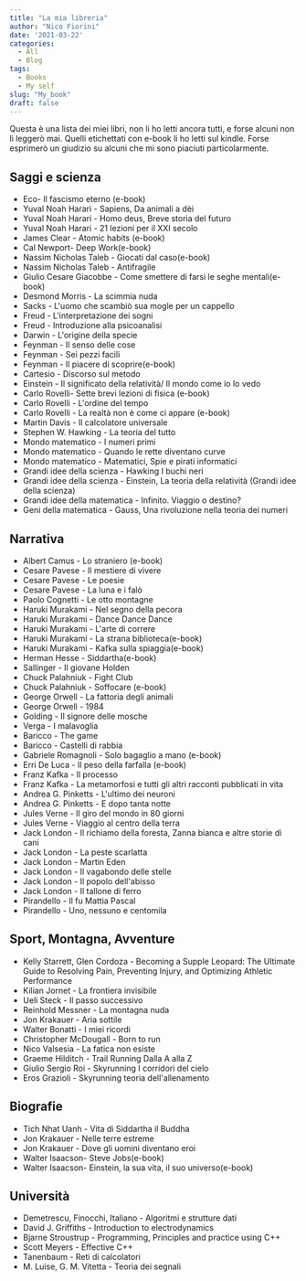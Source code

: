 ```yaml
---
title: "La mia libreria"
author: "Nico Fiorini"
date: '2021-03-22'
categories: 
  - All
  - Blog
tags: 
  - Books
  - My self
slug: "My_book"
draft: false
---
```


Questa è una lista dei miei libri, non li ho letti ancora tutti, e forse alcuni non li leggerò mai. Quelli etichettati con e-book li ho letti sul kindle.
Forse esprimerò un giudizio su alcuni che mi sono piaciuti particolarmente.

## Saggi e scienza

* Eco- Il fascismo eterno (e-book)
* Yuval Noah Harari - Sapiens, Da animali a dèi
* Yuval Noah Harari - Homo deus, Breve storia del futuro
* Yuval Noah Harari - 21 lezioni per il XXI secolo
* James Clear - Atomic habits (e-book)
* Cal Newport- Deep Work(e-book)
* Nassim Nicholas Taleb - Giocati dal caso(e-book)
* Nassim Nicholas Taleb - Antifragile
* Giulio Cesare Giacobbe - Come smettere di farsi le seghe mentali(e-book)
* Desmond Morris - La scimmia nuda
* Sacks - L'uomo che scambiò sua mogle per un cappello
* Freud - L'interpretazione dei sogni
* Freud - Introduzione alla psicoanalisi
* Darwin - L'origine della specie
* Feynman - Il senso delle cose
* Feynman - Sei pezzi facili
* Feynman - Il piacere di scoprire(e-book)
* Cartesio - Discorso sul metodo
* Einstein - Il significato della relatività/ Il mondo come io lo vedo
* Carlo Rovelli- Sette brevi lezioni di fisica (e-book)
* Carlo Rovelli - L'ordine del tempo
* Carlo Rovelli - La realtà non è come ci appare (e-book)
* Martin Davis - Il calcolatore universale
* Stephen W. Hawking - La teoria del tutto
* Mondo matematico - I numeri primi
* Mondo matematico - Quando le rette diventano curve
* Mondo matematico - Matematici, Spie e pirati informatici
* Grandi idee della scienza - Hawking I buchi neri
* Grandi idee della scienza - Einstein, La teoria della relatività (Grandi idee della scienza)
* Grandi idee della matematica - Infinito. Viaggio o destino?
* Geni della matematica - Gauss, Una rivoluzione nella teoria dei numeri

## Narrativa

* Albert Camus - Lo straniero (e-book)
* Cesare Pavese - Il mestiere di vivere
* Cesare Pavese - Le poesie
* Cesare Pavese - La luna e i falò
* Paolo Cognetti - Le otto montagne
* Haruki Murakami - Nel segno della pecora
* Haruki Murakami - Dance Dance Dance
* Haruki Murakami - L'arte di correre
* Haruki Murakami - La strana biblioteca(e-book)
* Haruki Murakami - Kafka sulla spiaggia(e-book)
* Herman Hesse - Siddartha(e-book)
* Sallinger - Il giovane Holden
* Chuck Palahniuk - Fight Club
* Chuck Palahniuk - Soffocare (e-book)
* George Orwell - La fattoria degli animali
* George Orwell - 1984
* Golding - Il signore delle mosche
* Verga - I malavoglia
* Baricco - The game
* Baricco - Castelli di rabbia
* Gabriele Romagnoli - Solo bagaglio a mano (e-book)
* Erri De Luca - Il peso della farfalla (e-book)
* Franz Kafka - Il processo
* Franz Kafka - La metamorfosi e tutti gli altri racconti pubblicati in vita
* Andrea G. Pinketts - L'ultimo dei neuroni
* Andrea G. Pinketts - E dopo tanta notte
* Jules Verne - Il giro del mondo in 80 giorni
* Jules Verne - Viaggio al centro della terra
* Jack London - Il richiamo della foresta, Zanna bianca e altre storie di cani
* Jack London - La peste scarlatta
* Jack London - Martin Eden
* Jack London - Il vagabondo delle stelle
* Jack London - Il popolo dell'abisso
* Jack London - Il tallone di ferro
* Pirandello - Il fu Mattia Pascal
* Pirandello - Uno, nessuno e centomila

## Sport, Montagna, Avventure

* Kelly Starrett, Glen Cordoza - Becoming a Supple Leopard: The Ultimate Guide to Resolving Pain, Preventing Injury, and Optimizing Athletic Performance
* Kilian Jornet - La frontiera invisibile
* Ueli Steck - Il passo successivo
* Reinhold Messner - La montagna nuda
* Jon Krakauer - Aria sottile
* Walter Bonatti - I miei ricordi
* Christopher McDougall - Born to run
* Nico Valsesia - La fatica non esiste
* Graeme Hilditch - Trail Running Dalla A alla Z
* Giulio Sergio Roi - Skyrunning I corridori del cielo
* Eros Grazioli - Skyrunning teoria dell'allenamento

## Biografie

* Tich Nhat Uanh - Vita di Siddartha il Buddha
* Jon Krakauer - Nelle terre estreme
* Jon Krakauer - Dove gli uomini diventano eroi
* Walter Isaacson- Steve Jobs(e-book)
* Walter Isaacson- Einstein, la sua vita, il suo universo(e-book)

## Università

* Demetrescu, Finocchi, Italiano - Algoritmi e strutture dati
* David J. Griffiths - Introduction to electrodynamics
* Bjarne Stroustrup - Programming, Principles and practice using C++
* Scott Meyers - Effective C++
* Tanenbaum - Reti di calcolatori
* M. Luise, G. M. Vitetta - Teoria dei segnali
